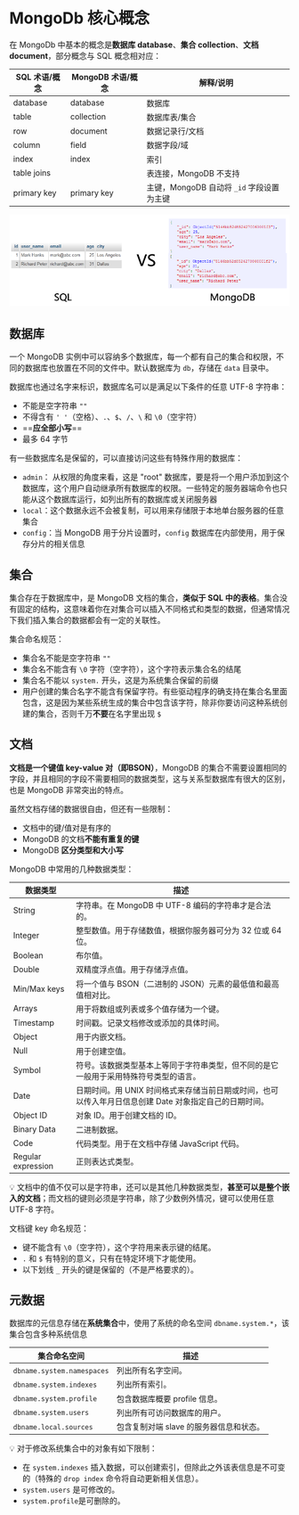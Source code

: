 # MongoDb 核心概念

在 MongoDb 中基本的概念是**数据库 database**、**集合 collection**、**文档 document**，部分概念与 SQL 概念相对应：

| SQL 术语/概念 | MongoDB 术语/概念 |                          解释/说明                           |
| -------------------- | ----------------------------- | ---------------------------------------------------------------- |
| database        | database                 | 数据库                                                        |
| table              | collection                | 数据库表/集合                                              |
| row                | document               | 数据记录行/文档                                           |
| column          | field                        | 数据字段/域                                                 |
| index             | index                      | 索引                                                           |
| table joins      |                               | 表连接，MongoDB 不支持                             |
| primary key    | primary key             | 主键，MongoDB 自动将 `_id` 字段设置为主键 |

![SQL vs MongoDB](./images/20201021164859061_29247.png)

## 数据库
一个 MongoDB 实例中可以容纳多个数据库，每一个都有自己的集合和权限，不同的数据库也放置在不同的文件中。默认数据库为 `db`，存储在 `data` 目录中。

数据库也通过名字来标识，数据库名可以是满足以下条件的任意 UTF-8 字符串：

- 不能是空字符串 `""`
- 不得含有 `' '`（空格）、`.`、`$`、`/`、`\` 和 `\0`（空宇符）
- ==**应全部小写**==
- 最多 64 字节

有一些数据库名是保留的，可以直接访问这些有特殊作用的数据库：

- `admin`： 从权限的角度来看，这是 "root" 数据库，要是将一个用户添加到这个数据库，这个用户自动继承所有数据库的权限。一些特定的服务器端命令也只能从这个数据库运行，如列出所有的数据库或关闭服务器
- `local`：这个数据永远不会被复制，可以用来存储限于本地单台服务器的任意集合
- `config`：当 MongoDB 用于分片设置时，`config` 数据库在内部使用，用于保存分片的相关信息

## 集合
集合存在于数据库中，是 MongoDB 文档的集合，**类似于 SQL 中的表格**。集合没有固定的结构，这意味着你在对集合可以插入不同格式和类型的数据，但通常情况下我们插入集合的数据都会有一定的关联性。

集合命名规范：

- 集合名不能是空字符串 `""`
- 集合名不能含有 `\0` 字符（空字符），这个字符表示集合名的结尾
- 集合名不能以 `system.` 开头，这是为系统集合保留的前缀
- 用户创建的集合名字不能含有保留字符。有些驱动程序的确支持在集合名里面包含，这是因为某些系统生成的集合中包含该字符，除非你要访问这种系统创建的集合，否则千万**不要**在名字里出现 `$`

## 文档
**文档是一个键值 key-value 对（即BSON）**，MongoDB 的集合不需要设置相同的字段，并且相同的字段不需要相同的数据类型，这与关系型数据库有很大的区别，也是 MongoDB 非常突出的特点。

虽然文档存储的数据很自由，但还有一些限制：

* 文档中的键/值对是有序的
* MongoDB 的文档**不能有重复的键**
* MongoDB **区分类型和大小写**

MongoDB 中常用的几种数据类型：

|        数据类型         |                                                                          描述                                                                           |
| --------------------------- | --------------------------------------------------------------------------------------------------------------------------------------------------------- |
| String                    | 字符串。在 MongoDB 中 UTF-8 编码的字符串才是合法的。                                                                         |
| Integer                  | 整型数值。用于存储数值，根据你服务器可分为 32 位或 64 位。                                                                    |
| Boolean                 | 布尔值。                                                                                                                                              |
| Double                  | 双精度浮点值。用于存储浮点值。                                                                                                             |
| Min/Max keys        | 将一个值与 BSON（二进制的 JSON）元素的最低值和最高值相对比。                                                            |
| Arrays                   | 用于将数组或列表或多个值存储为一个键。                                                                                                 |
| Timestamp            | 时间戳。记录文档修改或添加的具体时间。                                                                                                 |
| Object                   | 用于内嵌文档。                                                                                                                                     |
| Null                      | 用于创建空值。                                                                                                                                     |
| Symbol                  | 符号。该数据类型基本上等同于字符串类型，但不同的是它一般用于采用特殊符号类型的语言。                            |
| Date                     | 日期时间。用 UNIX 时间格式来存储当前日期或时间，也可以传入年月日信息创建 Date 对象指定自己的日期时间。 |
| Object ID               | 对象 ID。用于创建文档的 ID。                                                                                                                 |
| Binary Data            | 二进制数据。                                                                                                                                        |
| Code                     | 代码类型。用于在文档中存储 JavaScript 代码。                                                                                          |
| Regular expression | 正则表达式类型。                                                                                                                                  |

:bulb: 文档中的值不仅可以是字符串，还可以是其他几种数据类型，**甚至可以是整个嵌入的文档**；而文档的键则必须是字符串，除了少数例外情况，键可以使用任意 UTF-8 字符。

文档键 key 命名规范：

- 键不能含有 `\0`（空字符），这个字符用来表示键的结尾。
- `.` 和 `$` 有特别的意义，只有在特定环境下才能使用。
- 以下划线 `_` 开头的键是保留的（不是严格要求的）。

## 元数据
数据库的元信息存储在**系统集合**中，使用了系统的命名空间 `dbname.system.*`，该集合包含多种系统信息

|             集合命名空间             |                          描述                           |
| ------------------------------------------ | --------------------------------------------------------- |
| `dbname.system.namespaces` | 列出所有名字空间。                               |
| `dbname.system.indexes`      | 列出所有索引。                                     |
| `dbname.system.profile`      | 包含数据库概要 profile 信息。                 |
| `dbname.system.users`         | 列出所有可访问数据库的用户。                |
| `dbname.local.sources`        | 包含复制对端 slave 的服务器信息和状态。 |

:bulb: 对于修改系统集合中的对象有如下限制：

* 在 `system.indexes` 插入数据，可以创建索引，但除此之外该表信息是不可变的（特殊的 `drop index` 命令将自动更新相关信息）。
* `system.users` 是可修改的。
* `system.profile`是可删除的。
